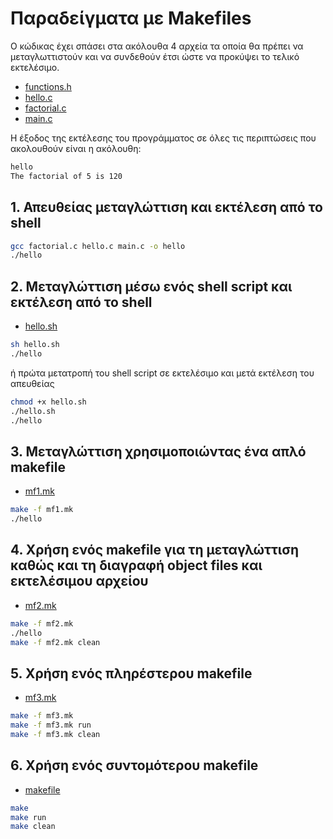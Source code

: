 # Παραδείγματα με Makefiles

Ο κώδικας έχει σπάσει στα ακόλουθα 4 αρχεία τα οποία θα πρέπει να μεταγλωττιστούν και να συνδεθούν έτσι ώστε να προκύψει το τελικό εκτελέσιμο.

* [functions.h](functions.h)
* [hello.c](hello.c)
* [factorial.c](factorial.c)
* [main.c](main.c)

H έξοδος της εκτέλεσης του προγράμματος σε όλες τις περιπτώσεις που ακολουθούν είναι η ακόλουθη:

```bash
hello
The factorial of 5 is 120
```

## 1. Απευθείας μεταγλώττιση και εκτέλεση από το shell

```bash
gcc factorial.c hello.c main.c -o hello
./hello
```

## 2. Μεταγλώττιση μέσω ενός shell script και εκτέλεση από το shell

* [hello.sh](hello.sh)

```bash
sh hello.sh
./hello
```

ή πρώτα μετατροπή του shell script σε εκτελέσιμο και μετά εκτέλεση του απευθείας

```bash
chmod +x hello.sh
./hello.sh
./hello
```

## 3. Μεταγλώττιση χρησιμοποιώντας ένα απλό makefile

* [mf1.mk](mf1.mk)

```bash
make -f mf1.mk
./hello
```

## 4. Χρήση ενός makefile για τη μεταγλώττιση καθώς και τη διαγραφή object files και εκτελέσιμου αρχείου

* [mf2.mk](mf2.mk)

```bash
make -f mf2.mk
./hello
make -f mf2.mk clean
```

## 5. Χρήση ενός πληρέστερου makefile

* [mf3.mk](mf3.mk)

```bash
make -f mf3.mk
make -f mf3.mk run
make -f mf3.mk clean
```

## 6. Χρήση ενός συντομότερου makefile

* [makefile](makefile)

```bash
make
make run
make clean
```